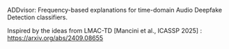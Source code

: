 ADDvisor: Frequency-based explanations for time-domain Audio Deepfake Detection classifiers.


Inspired by the ideas from LMAC-TD [Mancini et al., ICASSP 2025] : https://arxiv.org/abs/2409.08655 

